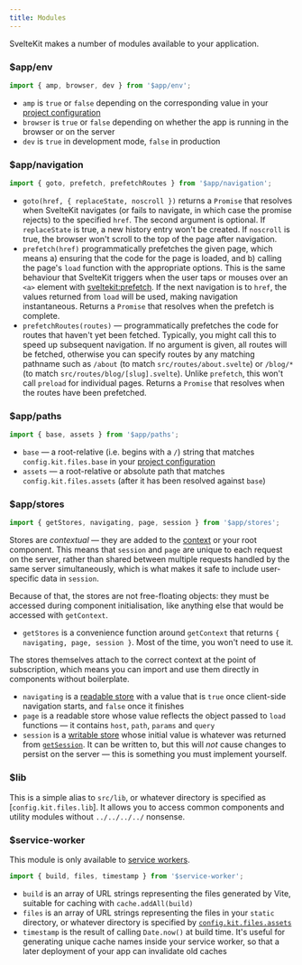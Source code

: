 ```yaml
---
title: Modules
---
```


SvelteKit makes a number of modules available to your application.

### $app/env

```js
import { amp, browser, dev } from '$app/env';
```

* `amp` is `true` or `false` depending on the corresponding value in your [project configuration](#configuration)
* `browser` is `true` or `false` depending on whether the app is running in the browser or on the server
* `dev` is `true` in development mode, `false` in production

### $app/navigation

```js
import { goto, prefetch, prefetchRoutes } from '$app/navigation';
```

* `goto(href, { replaceState, noscroll })` returns a `Promise` that resolves when SvelteKit navigates (or fails to navigate, in which case the promise rejects) to the specified `href`. The second argument is optional. If `replaceState` is true, a new history entry won't be created. If `noscroll` is true, the browser won't scroll to the top of the page after navigation.
* `prefetch(href)` programmatically prefetches the given page, which means a) ensuring that the code for the page is loaded, and b) calling the page's `load` function with the appropriate options. This is the same behaviour that SvelteKit triggers when the user taps or mouses over an `<a>` element with [sveltekit:prefetch](docs#sveltekit_prefetch). If the next navigation is to `href`, the values returned from `load` will be used, making navigation instantaneous. Returns a `Promise` that resolves when the prefetch is complete.
* `prefetchRoutes(routes)` — programmatically prefetches the code for routes that haven't yet been fetched. Typically, you might call this to speed up subsequent navigation. If no argument is given, all routes will be fetched, otherwise you can specify routes by any matching pathname such as `/about` (to match `src/routes/about.svelte`) or `/blog/*` (to match `src/routes/blog/[slug].svelte`). Unlike `prefetch`, this won't call `preload` for individual pages. Returns a `Promise` that resolves when the routes have been prefetched.

### $app/paths

```js
import { base, assets } from '$app/paths';
```

* `base` — a root-relative (i.e. begins with a `/`) string that matches `config.kit.files.base` in your [project configuration](#configuration)
* `assets` — a root-relative or absolute path that matches `config.kit.files.assets` (after it has been resolved against `base`)

### $app/stores

```js
import { getStores, navigating, page, session } from '$app/stores';
```

Stores are _contextual_ — they are added to the [context](https://svelte.dev/tutorial/context-api) or your root component. This means that `session` and `page` are unique to each request on the server, rather than shared between multiple requests handled by the same server simultaneously, which is what makes it safe to include user-specific data in `session`.

Because of that, the stores are not free-floating objects: they must be accessed during component initialisation, like anything else that would be accessed with `getContext`.

* `getStores` is a convenience function around `getContext` that returns `{ navigating, page, session }`. Most of the time, you won't need to use it.

The stores themselves attach to the correct context at the point of subscription, which means you can import and use them directly in components without boilerplate.

* `navigating` is a [readable store](https://svelte.dev/tutorial/readable-stores) with a value that is `true` once client-side navigation starts, and `false` once it finishes
* `page` is a readable store whose value reflects the object passed to `load` functions — it contains `host`, `path`, `params` and `query`
* `session` is a [writable store](https://svelte.dev/tutorial/writable-stores) whose initial value is whatever was returned from [`getSession`](#getsession). It can be written to, but this will _not_ cause changes to persist on the server — this is something you must implement yourself.


### $lib

This is a simple alias to `src/lib`, or whatever directory is specified as [`config.kit.files.lib`]. It allows you to access common components and utility modules without `../../../../` nonsense.

### $service-worker

This module is only available to [service workers](#service-workers).

```js
import { build, files, timestamp } from '$service-worker';
```

* `build` is an array of URL strings representing the files generated by Vite, suitable for caching with `cache.addAll(build)`
* `files` is an array of URL strings representing the files in your `static` directory, or whatever directory is specified by [`config.kit.files.assets`](#configuration)
* `timestamp` is the result of calling `Date.now()` at build time. It's useful for generating unique cache names inside your service worker, so that a later deployment of your app can invalidate old caches